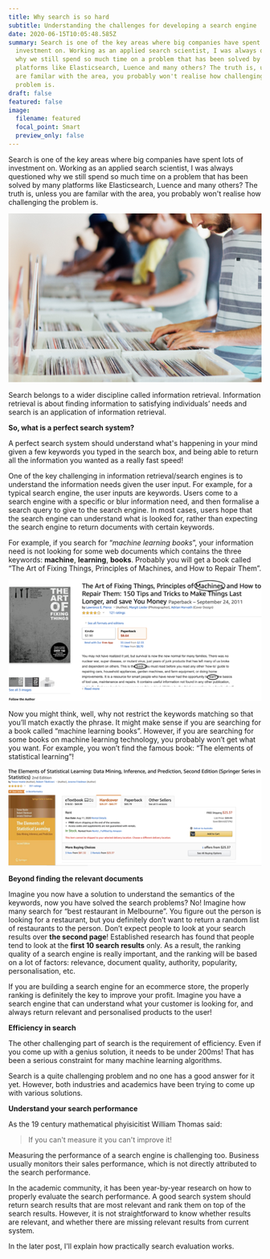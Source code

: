 ```yaml
---
title: Why search is so hard
subtitle: Understanding the challenges for developing a search engine
date: 2020-06-15T10:05:48.585Z
summary: Search is one of the key areas where big companies have spent lots of
  investment on. Working as an applied search scientist, I was always questioned
  why we still spend so much time on a problem that has been solved by many
  platforms like Elasticsearch, Luence and many others? The truth is, unless you
  are familar with the area, you probably won't realise how challenging the
  problem is.
draft: false
featured: false
image:
  filename: featured
  focal_point: Smart
  preview_only: false
---
```

Search is one of the key areas where big companies have spent lots of investment on. Working as an applied search scientist, I was always questioned why we still spend so much time on a problem that has been solved by many platforms like Elasticsearch, Luence and many others? The truth is, unless you are familar with the area, you probably won't realise how challenging the problem is.

![Search](anthony-martino-6atqnsjmojo-unsplash.jpg)

Search belongs to a wider discipline called information retrieval. Information retrieval is about finding information to satisfying individuals’ needs and search is an application of information retrieval.

**So, what is a perfect search system?**

A perfect search system should understand what's happening in your mind given a few keywords you typed in the search box, and being able to return all the information you wanted as a really fast speed!

One of the key challenging in information retrieval/search engines is to understand the information needs given the user input. For example, for a typical search engine, the user inputs are keywords. Users come to a search engine with a specific or blur information need, and then formalise a search query to give to the search engine. In most cases, users hope that the search engine can understand what is looked for, rather than expecting the search engine to return documents with certain keywords.

For example, if you search for “*machine learning books*”, your information need is not looking for some web documents which contains the three keywords: **machine**, **learning**, **books**. Probably you will get a book called “The Art of Fixing Things, Principles of Machines, and How to Repair Them”.

![](screen-shot-2020-06-15-at-8.21.20-pm.png)

Now you might think, well, why not restrict the keywords matching so that you’ll match exactly the phrase. It might make sense if you are searching for a book called “machine learning books”. However, if you are searching for some books on machine learning technology, you probably won’t get what you want. For example, you won’t find the famous book: “The elements of statistical learning”!

![](screen-shot-2020-06-15-at-8.24.42-pm.png)

**Beyond finding the relevant documents**

Imagine you now have a solution to understand the semantics of the keywords, now you have solved the search problems? No! Imagine how many search for “best restaurant in Melbourne”. You figure out the person is looking for a restaurant, but you definitely don’t want to return a random list of restaurants to the person. Don’t expect people to look at your search results over **the second page**! Established research has found that people tend to look at the **first 10 search results** only. As a result, the ranking quality of a search engine is really important, and the ranking will be based on a lot of factors: relevance, document quality, authority, popularity, personalisation, etc.

If you are building a search engine for an ecommerce store, the properly ranking is definitely the key to improve your profit. Imagine you have a search engine that can understand what your customer is looking for, and always return relevant and personalised products to the user!

**Efficiency in search**

The other challenging part of search is the requirement of efficiency. Even if you come up with a genius solution, it needs to be under 200ms! That has been a serious constraint for many machine learning algorithms.

Search is a quite challenging problem and no one has a good answer for it yet. However, both industries and academics have been trying to come up with various solutions.

**Understand your search performance**

 As the 19 century mathematical phyisicitist William Thomas said:

> If you can't measure it you can't improve it!

Measuring the performance of a search engine is challenging too. Business usually monitors their sales performance, which is not directly attributed to the search performance.

In the academic community, it has been year-by-year research on how to properly evaluate the search performance. A good search system should return search results that are most relevant and rank them on top of the search results. However, it is not straightforward to know whether results are relevant, and whether there are missing relevant results from current system.

 In the later post, I'll explain how practically search evaluation works.